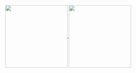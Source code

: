 <a href="https://elimelt.com">
  <img height=200 align="center" src="https://github-readme-stats.vercel.app/api?username=elimelt&hide_rank=true&theme=transparent" />
</a>
<a href="https://elimelt.com">
  <img height=200 align="center" src="https://github-readme-stats.vercel.app/api/top-langs/?username=elimelt&hide=HTML,CSS&hide_progress=true&theme=transparent" />
</a>
